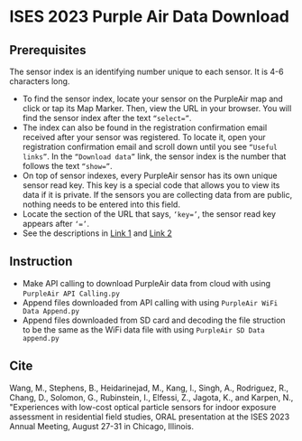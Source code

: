 # ISES 2023 Purple Air Data Download

## Prerequisites
The sensor index is an identifying number unique to each sensor. It is 4-6 characters long.

* To find the sensor index, locate your sensor on the PurpleAir map and click or tap its Map Marker. Then, view the URL in your browser. You will find the sensor index after the text `“select=”`.
* The index can also be found in the registration confirmation email received after your sensor was registered. To locate it, open your registration confirmation email and scroll down until you see `“Useful links”`. In the `“Download data”` link, the sensor index is the number that follows the text `“show=”`.
* On top of sensor indexes, every PurpleAir sensor has its own unique sensor read key. This key is a special code that allows you to view its data if it is private. If the sensors you are collecting data from are public, nothing needs to be entered into this field.
* Locate the section of the URL that says, `‘key=’`, the sensor read key appears after `‘=’`.
* See the descriptions in [Link 1](https://community.purpleair.com/t/making-api-calls-with-the-purpleair-api/180) and [Link 2](https://community.purpleair.com/t/sensor-index/4000)


## Instruction
* Make API calling to download PurpleAir data from cloud with using `PurpleAir API Calling.py`
* Append files downloaded from API calling with using `PurpleAir WiFi Data Append.py`
* Append files downloaded from SD card and decoding the file struction to be the same as the WiFi data file with using `PurpleAir SD Data append.py`

## Cite
Wang, M., Stephens, B., Heidarinejad, M., Kang, I., Singh, A., Rodriguez, R., Chang, D., Solomon, G., Rubinstein, I., Elfessi, Z., Jagota, K., and Karpen, N., "Experiences with low-cost optical particle sensors for indoor exposure assessment in residential field studies, ORAL presentation at the ISES 2023 Annual Meeting, August 27-31 in Chicago, Illinois.

